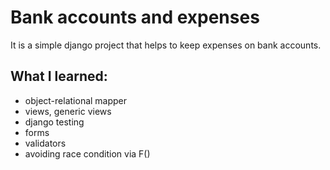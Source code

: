 # Bank accounts and expenses
It is a simple django project that helps to keep expenses on bank accounts.  

## What I learned:
- object-relational mapper
- views, generic views
- django testing
- forms
- validators
- avoiding race condition via F()

